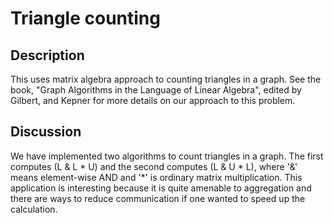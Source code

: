 # Triangle counting

## Description

This uses matrix algebra approach to counting triangles in a graph.
See the book, "Graph Algorithms in the Language of Linear Algebra",
edited by Gilbert, and Kepner for more details on our approach to this problem.

## Discussion

We have implemented two algorithms to count triangles in a graph. The
first computes (L & L * U) and the second computes (L & U * L), where
'&' means element-wise AND and '*' is ordinary matrix
multiplication. This application is interesting because it is quite
amenable to aggregation and there are ways to reduce communication if
one wanted to speed up the calculation.
